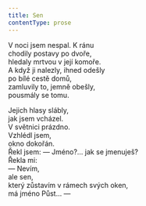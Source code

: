 ```yaml
---
title: Sen
contentType: prose
---
```


<section>

V noci jsem nespal. K ránu  
chodily postavy po dvoře,  
hledaly mrtvou v její komoře.  
A když ji nalezly, ihned odešly  
po bílé cestě domů,  
zamluvily to, jemně obešly,  
pousmály se tomu.

Jejich hlasy slábly,  
jak jsem vcházel.  
V světnici prázdno.  
Vzhlédl jsem,  
okno dokořán.  
Řekl jsem: — Jméno?… jak se jmenuješ?  
Řekla mi:  
— Nevím,  
ale sen,  
který zůstavím v rámech svých oken,  
má jméno Půst… —

</section>
